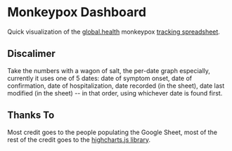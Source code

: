 # Monkeypox Dashboard

Quick visualization of the [global.health](https://global.health/) monkeypox [tracking spreadsheet](https://docs.google.com/spreadsheets/d/1CEBhao3rMe-qtCbAgJTn5ZKQMRFWeAeaiXFpBY3gbHE/edit#gid=0).

## Discalimer
Take the numbers with a wagon of salt, the per-date graph especially, currently it uses one of 5 dates: date of symptom onset, date of confirmation, date of hospitalization, date recorded (in the sheet), date last modified (in the sheet) -- in that order, using whichever date is found first.

## Thanks To
Most credit goes to the people populating the Google Sheet, most of the rest of the credit goes to the [highcharts.js library](https://www.highcharts.com/).